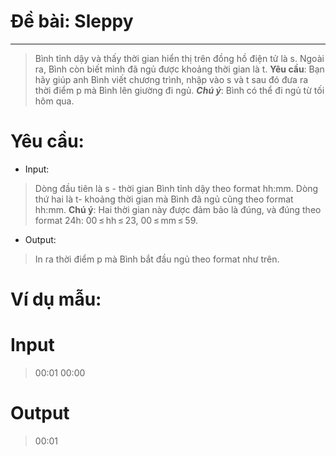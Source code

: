 # Đề bài: Sleppy
---
>  Bình tỉnh dậy và thấy thời gian hiển thị trên đồng hồ điện tử là s. Ngoài ra, Bình còn biết mình đã ngủ được khoảng thời gian là t.
**Yêu cầu**: Bạn hãy giúp anh Bình viết chương trình, nhập vào s và t sau đó đưa ra thời điểm p mà Bình lên giường đi ngủ.
***Chú ý***: Bình có thể đi ngủ từ tối hôm qua.
# Yêu cầu:
* Input:
>  Dòng đầu tiên là s - thời gian Bình tỉnh dậy theo format hh:mm.
Dòng thứ hai là t- khoảng thời gian mà Bình đã ngủ cũng theo format hh:mm.
**Chú ý**: Hai thời gian này được đảm bảo là đúng, và đúng theo format 24h: 00 ≤ hh ≤ 23, 00 ≤ mm ≤ 59.
* Output:
> In ra thời điểm p mà Bình bắt đầu ngủ theo format như trên.
# Ví dụ mẫu:
# **Input**
> 00:01
00:00
# **Output**
>00:01